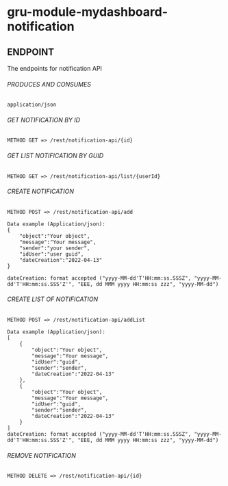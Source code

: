 # gru-module-mydashboard-notification

## ENDPOINT

The endpoints for notification API

###### PRODUCES AND CONSUMES

```
application/json
```

###### GET NOTIFICATION BY ID
```
METHOD GET => /rest/notification-api/{id}
```
###### GET LIST NOTIFICATION BY GUID
```
METHOD GET => /rest/notification-api/list/{userId}
```
###### CREATE NOTIFICATION
```
METHOD POST => /rest/notification-api/add

Data example (Application/json):
{
	"object":"Your object",
	"message":"Your message",
	"sender":"your sender",
	"idUser":"user guid",
	"dateCreation":"2022-04-13"
}

dateCreation: format accepted ("yyyy-MM-dd'T'HH:mm:ss.SSSZ", "yyyy-MM-dd'T'HH:mm:ss.SSS'Z'", "EEE, dd MMM yyyy HH:mm:ss zzz", "yyyy-MM-dd")
```
###### CREATE LIST OF NOTIFICATION
```
METHOD POST => /rest/notification-api/addList

Data example (Application/json):
[
	{
		"object":"Your object",
		"message":"Your message",
		"idUser":"guid",
		"sender":"sender",
		"dateCreation":"2022-04-13"
	},
	{
		"object":"Your object",
		"message":"Your message",
		"idUser":"guid",
		"sender":"sender",
		"dateCreation":"2022-04-13"
	}
]
dateCreation: format accepted ("yyyy-MM-dd'T'HH:mm:ss.SSSZ", "yyyy-MM-dd'T'HH:mm:ss.SSS'Z'", "EEE, dd MMM yyyy HH:mm:ss zzz", "yyyy-MM-dd")
```
###### REMOVE NOTIFICATION 
```
METHOD DELETE => /rest/notification-api/{id}
```